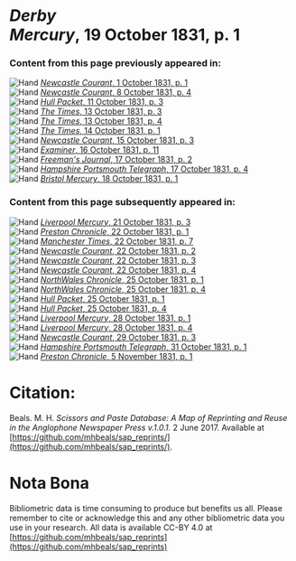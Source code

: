 # *Derby Mercury*, 19 October 1831, p. 1  
  
### Content from this page previously appeared in:  
![Hand](http://scissorsandpaste.net/wp-content/uploads/2017/06/smallhandpointer.png) [*Newcastle Courant*, 1 October 1831, p. 1](https://mhbeals.github.io/sap_html/Newcastle-Courant/Newcastle-Courant-1-October-1831-p-1)  
![Hand](http://scissorsandpaste.net/wp-content/uploads/2017/06/smallhandpointer.png) [*Newcastle Courant*, 8 October 1831, p. 4](https://mhbeals.github.io/sap_html/Newcastle-Courant/Newcastle-Courant-8-October-1831-p-4)  
![Hand](http://scissorsandpaste.net/wp-content/uploads/2017/06/smallhandpointer.png) [*Hull Packet*, 11 October 1831, p. 3](https://mhbeals.github.io/sap_html/Hull-Packet/Hull-Packet-11-October-1831-p-3)  
![Hand](http://scissorsandpaste.net/wp-content/uploads/2017/06/smallhandpointer.png) [*The Times*, 13 October 1831, p. 3](https://mhbeals.github.io/sap_html/The-Times/The-Times-13-October-1831-p-3)  
![Hand](http://scissorsandpaste.net/wp-content/uploads/2017/06/smallhandpointer.png) [*The Times*, 13 October 1831, p. 4](https://mhbeals.github.io/sap_html/The-Times/The-Times-13-October-1831-p-4)  
![Hand](http://scissorsandpaste.net/wp-content/uploads/2017/06/smallhandpointer.png) [*The Times*, 14 October 1831, p. 1](https://mhbeals.github.io/sap_html/The-Times/The-Times-14-October-1831-p-1)  
![Hand](http://scissorsandpaste.net/wp-content/uploads/2017/06/smallhandpointer.png) [*Newcastle Courant*, 15 October 1831, p. 3](https://mhbeals.github.io/sap_html/Newcastle-Courant/Newcastle-Courant-15-October-1831-p-3)  
![Hand](http://scissorsandpaste.net/wp-content/uploads/2017/06/smallhandpointer.png) [*Examiner*, 16 October 1831, p. 11](https://mhbeals.github.io/sap_html/Examiner/Examiner-16-October-1831-p-11)  
![Hand](http://scissorsandpaste.net/wp-content/uploads/2017/06/smallhandpointer.png) [*Freeman's Journal*, 17 October 1831, p. 2](https://mhbeals.github.io/sap_html/Freeman's-Journal/Freeman's-Journal-17-October-1831-p-2)  
![Hand](http://scissorsandpaste.net/wp-content/uploads/2017/06/smallhandpointer.png) [*Hampshire Portsmouth Telegraph*, 17 October 1831, p. 4](https://mhbeals.github.io/sap_html/Hampshire-Portsmouth-Telegraph/Hampshire-Portsmouth-Telegraph-17-October-1831-p-4)  
![Hand](http://scissorsandpaste.net/wp-content/uploads/2017/06/smallhandpointer.png) [*Bristol Mercury*, 18 October 1831, p. 1](https://mhbeals.github.io/sap_html/Bristol-Mercury/Bristol-Mercury-18-October-1831-p-1)  
  
### Content from this page subsequently appeared in:  
![Hand](http://scissorsandpaste.net/wp-content/uploads/2017/06/smallhandpointer.png) [*Liverpool Mercury*, 21 October 1831, p. 3](https://mhbeals.github.io/sap_html/Liverpool-Mercury/Liverpool-Mercury-21-October-1831-p-3)  
![Hand](http://scissorsandpaste.net/wp-content/uploads/2017/06/smallhandpointer.png) [*Preston Chronicle*, 22 October 1831, p. 1](https://mhbeals.github.io/sap_html/Preston-Chronicle/Preston-Chronicle-22-October-1831-p-1)  
![Hand](http://scissorsandpaste.net/wp-content/uploads/2017/06/smallhandpointer.png) [*Manchester Times*, 22 October 1831, p. 7](https://mhbeals.github.io/sap_html/Manchester-Times/Manchester-Times-22-October-1831-p-7)  
![Hand](http://scissorsandpaste.net/wp-content/uploads/2017/06/smallhandpointer.png) [*Newcastle Courant*, 22 October 1831, p. 2](https://mhbeals.github.io/sap_html/Newcastle-Courant/Newcastle-Courant-22-October-1831-p-2)  
![Hand](http://scissorsandpaste.net/wp-content/uploads/2017/06/smallhandpointer.png) [*Newcastle Courant*, 22 October 1831, p. 3](https://mhbeals.github.io/sap_html/Newcastle-Courant/Newcastle-Courant-22-October-1831-p-3)  
![Hand](http://scissorsandpaste.net/wp-content/uploads/2017/06/smallhandpointer.png) [*Newcastle Courant*, 22 October 1831, p. 4](https://mhbeals.github.io/sap_html/Newcastle-Courant/Newcastle-Courant-22-October-1831-p-4)  
![Hand](http://scissorsandpaste.net/wp-content/uploads/2017/06/smallhandpointer.png) [*NorthWales Chronicle*, 25 October 1831, p. 1](https://mhbeals.github.io/sap_html/NorthWales-Chronicle/NorthWales-Chronicle-25-October-1831-p-1)  
![Hand](http://scissorsandpaste.net/wp-content/uploads/2017/06/smallhandpointer.png) [*NorthWales Chronicle*, 25 October 1831, p. 4](https://mhbeals.github.io/sap_html/NorthWales-Chronicle/NorthWales-Chronicle-25-October-1831-p-4)  
![Hand](http://scissorsandpaste.net/wp-content/uploads/2017/06/smallhandpointer.png) [*Hull Packet*, 25 October 1831, p. 1](https://mhbeals.github.io/sap_html/Hull-Packet/Hull-Packet-25-October-1831-p-1)  
![Hand](http://scissorsandpaste.net/wp-content/uploads/2017/06/smallhandpointer.png) [*Hull Packet*, 25 October 1831, p. 4](https://mhbeals.github.io/sap_html/Hull-Packet/Hull-Packet-25-October-1831-p-4)  
![Hand](http://scissorsandpaste.net/wp-content/uploads/2017/06/smallhandpointer.png) [*Liverpool Mercury*, 28 October 1831, p. 1](https://mhbeals.github.io/sap_html/Liverpool-Mercury/Liverpool-Mercury-28-October-1831-p-1)  
![Hand](http://scissorsandpaste.net/wp-content/uploads/2017/06/smallhandpointer.png) [*Liverpool Mercury*, 28 October 1831, p. 4](https://mhbeals.github.io/sap_html/Liverpool-Mercury/Liverpool-Mercury-28-October-1831-p-4)  
![Hand](http://scissorsandpaste.net/wp-content/uploads/2017/06/smallhandpointer.png) [*Newcastle Courant*, 29 October 1831, p. 3](https://mhbeals.github.io/sap_html/Newcastle-Courant/Newcastle-Courant-29-October-1831-p-3)  
![Hand](http://scissorsandpaste.net/wp-content/uploads/2017/06/smallhandpointer.png) [*Hampshire Portsmouth Telegraph*, 31 October 1831, p. 1](https://mhbeals.github.io/sap_html/Hampshire-Portsmouth-Telegraph/Hampshire-Portsmouth-Telegraph-31-October-1831-p-1)  
![Hand](http://scissorsandpaste.net/wp-content/uploads/2017/06/smallhandpointer.png) [*Preston Chronicle*, 5 November 1831, p. 1](https://mhbeals.github.io/sap_html/Preston-Chronicle/Preston-Chronicle-5-November-1831-p-1)  


# Citation: 

Beals. M. H. *Scissors and Paste Database: A Map of Reprinting and Reuse in the Anglophone Newspaper Press v.1.0.1.* 2 June 2017. Available at [https://github.com/mhbeals/sap_reprints/](https://github.com/mhbeals/sap_reprints/). 

# Nota Bona

Bibliometric data is time consuming to produce but benefits us all. Please remember to cite or acknowledge this and any other bibliometric data you use in your research. All data is available CC-BY 4.0 at [https://github.com/mhbeals/sap_reprints](https://github.com/mhbeals/sap_reprints)